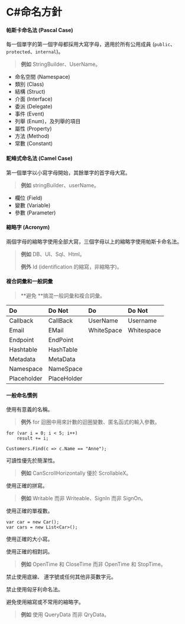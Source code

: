 # C\#命名方針

#### 帕斯卡命名法 \(Pascal Case\)

每一個單字的第一個字母都採用大寫字母，適用於所有公用成員 \(`public`、`protected`、`internal`\)。

> **例如** StringBuilder、UserName。

* 命名空間 \(Namespace\)
* 類別 \(Class\)
* 結構 \(Struct\)
* 介面 \(Interface\)
* 委派 \(Delegate\)
* 事件 \(Event\)
* 列舉 \(Enum\)，及列舉的項目 
* 屬性 \(Property\)
* 方法 \(Method\)
* 常數 \(Constant\)

#### 駝峰式命名法 \(Camel Case\)

第一個單字以小寫字母開始，其餘單字的首字母大寫。

> **例如** stringBuilder、userName。

* 欄位 \(Field\)
* 變數 \(Variable\)
* 參數 \(Parameter\)

#### 縮略字 \(Acronym\)

兩個字母的縮略字使用全部大寫，三個字母以上的縮略字使用帕斯卡命名法。

> **例如** DB、UI、Sql、Html。
>
> **例外** Id \(identification 的縮寫，非縮略字\)。

#### 複合詞彙和一般詞彙

> **避免 **搞混一般詞彙和複合詞彙。

| Do | Do Not | Do | Do Not |
| :--- | :--- | :--- | :--- |
| Callback | CallBack | UserName | Username |
| Email | EMail | WhiteSpace | Whitespace |
| Endpoint | EndPoint |  |  |
| Hashtable | HashTable |  |  |
| Metadata | MetaData |  |  |
| Namespace | NameSpace |  |  |
| Placeholder | PlaceHolder |  |  |

#### 一般命名慣例

使用有意義的名稱。

> **例外** for 迴圈中用來計數的迴圈變數、匿名函式的輸入參數。

```
for (var i = 0; i < 5; i++)
    result += i;

Customers.Find(c => c.Name == "Anne");
```

可讀性優先於簡潔性。

> **例如** CanScrollHorizontally 優於 ScrollableX。

使用正確的拼寫。

> **例如** Writable 而非 Writeable、SignIn 而非 SignOn。

使用正確的單複數。

```
var car = new Car();
var cars = new List<Car>();
```

使用正確的大小寫。

使用正確的相對詞。

> **例如** OpenTime 和 CloseTime 而非 OpenTime 和 StopTime。

禁止使用底線、 連字號或任何其他非英數字元。

禁止使用匈牙利命名法。

避免使用縮寫或不常用的縮略字。

> **例如** 使用 QueryData 而非 QryData。



